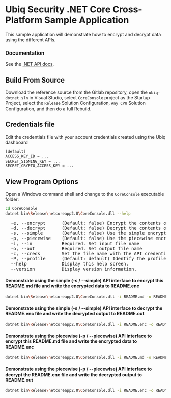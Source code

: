# Ubiq Security .NET Core Cross-Platform Sample Application

This sample application will demonstrate how to encrypt and decrypt data using 
the different APIs.


### Documentation

See the [.NET API docs](https://dev.ubiqsecurity.com/docs/api).

## Build From Source

Download the reference source from the Gitlab repository, open the ```ubiq-dotnet.sln``` in Visual Studio,
select ```CoreConsole``` project as the Startup Project, select the ```Release``` Solution Configuration, ```Any CPU``` Solution Configuration, and then do a full Rebuild.

## Credentials file

Edit the credentials file with your account credentials created using the Ubiq dashboard

```sh
[default]
ACCESS_KEY_ID = ...
SECRET_SIGNING_KEY = ...
SECRET_CRYPTO_ACCESS_KEY = ...
```

## View Program Options

Open a Windows command shell and change to the ```CoreConsole``` executable folder:

```sh
cd CoreConsole
dotnet bin\Release\netcoreapp2.0\CoreConsole.dll --help
```

<pre>
  -e, --encrypt      (Default: false) Encrypt the contents of the input file and write the results to output file
  -d, --decrypt      (Default: false) Decrypt the contents of the input file and write the results to output file
  -s, --simple       (Default: false) Use the simple encryption / decryption interfaces
  -p, --piecewise    (Default: false) Use the piecewise encryption / decryption interfaces
  -i, --in           Required. Set input file name
  -o, --out          Required. Set output file name
  -c, --creds        Set the file name with the API credentials
  -P, --profile      (Default: default) Identify the profile within the credentials file
  --help             Display this help screen.
  --version          Display version information.
</pre>

#### Demonstrate using the simple (-s / --simple) API interface to encrypt this README.md file and write the encrypted data to README.enc

```sh
dotnet bin\Release\netcoreapp2.0\CoreConsole.dll -i README.md -o README.enc -e -s -c credentials
```

#### Demonstrate using the simple (-s / --simple) API interface to decrypt the README.enc file and write the decrypted output to README.out

```sh
dotnet bin\Release\netcoreapp2.0\CoreConsole.dll -i README.enc -o README.out -d -s -c credentials
```

#### Demonstrate using the piecewise (-p / --piecewise) API interface to encrypt this README.md file and write the encrypted data to README.enc

```sh
dotnet bin\Release\netcoreapp2.0\CoreConsole.dll -i README.md -o README.enc -e -p -c credentials
```

#### Demonstrate using the piecewise (-p / --piecewise) API interface to decrypt the README.enc file and write the decrypted output to README.out

```sh
dotnet bin\Release\netcoreapp2.0\CoreConsole.dll -i README.enc -o README.out -d -p -c credentials
```

